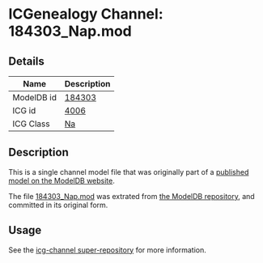 # ICGenealogy Channel: 184303\_Nap.mod

## Details

Name | Description
---- | -----------
ModelDB id | [184303](http://senselab.med.yale.edu/ModelDB/ShowModel.cshtml?model=184303)
ICG id | [4006](http://icg.neurotheory.ox.ac.uk/channels/2/4006)
ICG Class | [Na](http://icg.neurotheory.ox.ac.uk/channels/2)

## Description

This is a single channel model file that was originally part of a [published model on the ModelDB website](http://senselab.med.yale.edu/mModelDB/ShowModel.cshtml?model=184303).

The file [184303\_Nap.mod](184303_Nap.mod) was extrated from [the ModelDB repository](http://senselab.med.yale.edu/ModelDB/ShowModel.cshtml?model=184303), and committed in its original form.

## Usage

See the [icg-channel super-repository](https://github.com/icgenealogy/icg-channels) for more information.